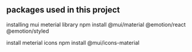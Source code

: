 ## packages used in this project

installing mui meterial library
npm install @mui/material @emotion/react @emotion/styled

install meterial icons
npm install @mui/icons-material
